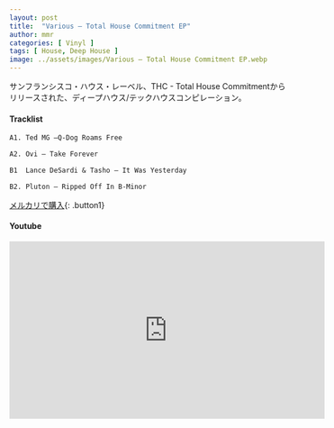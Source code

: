 ```yaml
---
layout: post
title:  "Various – Total House Commitment EP"
author: mmr
categories: [ Vinyl ]
tags: [ House, Deep House ]
image: ../assets/images/Various – Total House Commitment EP.webp
---
```


サンフランシスコ・ハウス・レーベル、THC - Total House Commitmentからリリースされた、ディープハウス/テックハウスコンピレーション。

#### Tracklist
```md
A1. Ted MG –Q-Dog Roams Free

A2. Ovi – Take Forever

B1  Lance DeSardi & Tasho – It Was Yesterday

B2. Pluton – Ripped Off In B-Minor
```

[メルカリで購入](https://jp.mercari.com/item/m55483600323?afid=6142608987){: .button1}

#### Youtube
<iframe width="560" height="315" src="https://www.youtube.com/embed/T_J5YbntaUo?si=vjqIZqX5fAek4FSu" title="YouTube video player" frameborder="0" allow="accelerometer; autoplay; clipboard-write; encrypted-media; gyroscope; picture-in-picture; web-share" referrerpolicy="strict-origin-when-cross-origin" allowfullscreen></iframe>
